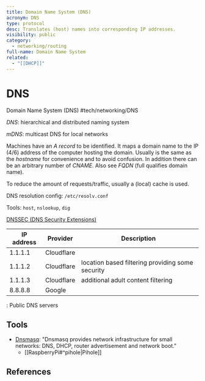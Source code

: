 ```yaml
---
title: Domain Name System (DNS)
acronym: DNS
type: protocol
desc: Translates (host) names into corresponding IP addresses.
visibility: public
category:
  - networking/routing
full-name: Domain Name System
related:
  - "[[DHCP]]"
---
```

# DNS

Domain Name System (DNS) #tech/networking/DNS

*DNS*: hierarchical and distributed naming system

*mDNS*: multicast DNS for local networks

Machines have an _A record_ to be identified. It maps a domain name to the IP (4/6) address of the computer hosting the domain. Usually is the same as the _hostname_ for convenience and to avoid confusion. In addition there can be an arbitrary number of _CNAME_. Also see _FQDN_ (full qualifies domain name).

To reduce the amount of requests/traffic, usually a (local) cache is used.

DNS resolution config: `/etc/resolv.conf`

Tools: `host`, `nslookup`, `dig`

[DNSSEC (DNS Security Extensions)](https://www.icann.org/resources/pages/dnssec-what-is-it-why-important-2019-03-05-en)

| IP address | Provider   | Description                                      |
| ---------- | ---------- | ------------------------------------------------ |
| 1.1.1.1    | Cloudflare |                                                  |
| 1.1.1.2    | Cloudflare | location based filtering providing some security |
| 1.1.1.3    | Cloudflare | additional adult content filtering               |
| 8.8.8.8    | Google     |                                                  |
: Public DNS servers


## Tools

- [Dnsmasq]: "Dnsmasq provides network infrastructure for small networks: DNS, DHCP, router advertisement and network boot."
    - [[RaspberryPi#^pihole|Pihole]]

## References

[dnsmasq]: <https://dnsmasq.org/doc.html>